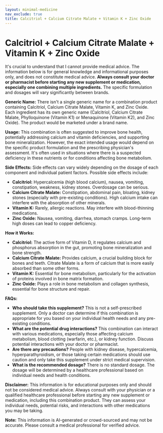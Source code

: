 ```yaml
---
layout: minimal-medicine
nav_exclude: true
title: Calcitriol + Calcium Citrate Malate + Vitamin K + Zinc Oxide
---
```


# Calcitriol + Calcium Citrate Malate + Vitamin K + Zinc Oxide

It's crucial to understand that I cannot provide medical advice. The information below is for general knowledge and informational purposes only, and does not constitute medical advice.  **Always consult your doctor or pharmacist before starting any new supplement or medication, especially one combining multiple ingredients.**  The specific formulation and dosages will vary significantly between brands.

**Generic Name:**  There isn't a single generic name for a combination product containing Calcitriol, Calcium Citrate Malate, Vitamin K, and Zinc Oxide.  Each ingredient has its own generic name (Calcitriol, Calcium Citrate Malate, Phylloquinone (Vitamin K1) or Menaquinone (Vitamin K2), and Zinc Oxide). The product would be marketed under a brand name.


**Usage:** This combination is often suggested to improve bone health, potentially addressing calcium and vitamin deficiencies, and supporting bone mineralization. However, the exact intended usage would depend on the specific product formulation and the prescribing physician's assessment.  It's often used in situations where there is a suspected deficiency in these nutrients or for conditions affecting bone metabolism.


**Side Effects:** Side effects can vary widely depending on the dosage of each component and individual patient factors.  Possible side effects include:

* **Calcitriol:** Hypercalcemia (high blood calcium), nausea, vomiting, constipation, weakness, kidney stones.  Overdosage can be serious.
* **Calcium Citrate Malate:** Constipation, abdominal pain, bloating, kidney stones (especially with pre-existing conditions).  High calcium intake can interfere with the absorption of other minerals.
* **Vitamin K:**  Rarely, allergic reactions.  May interfere with blood-thinning medications.
* **Zinc Oxide:** Nausea, vomiting, diarrhea, stomach cramps.  Long-term high doses can lead to copper deficiency.

**How it Works:**

* **Calcitriol:** The active form of Vitamin D, it regulates calcium and phosphorus absorption in the gut, promoting bone mineralization and bone strength.
* **Calcium Citrate Malate:** Provides calcium, a crucial building block for bones and teeth.  Citrate Malate is a form of calcium that is more easily absorbed than some other forms.
* **Vitamin K:**  Essential for bone metabolism, particularly for the activation of proteins involved in bone matrix formation.
* **Zinc Oxide:**  Plays a role in bone metabolism and collagen synthesis, essential for bone structure and repair.


**FAQs:**

* **Who should take this supplement?**  This is not a self-prescribed supplement. Only a doctor can determine if this combination is appropriate for you based on your individual health needs and any pre-existing conditions.
* **What are the potential drug interactions?** This combination can interact with various medications, especially those affecting calcium metabolism, blood clotting (warfarin, etc.), or kidney function.  Discuss potential interactions with your doctor or pharmacist.
* **Are there any precautions?** People with kidney disease, hypercalcemia, hyperparathyroidism, or those taking certain medications should use caution and only take this supplement under strict medical supervision.
* **What is the recommended dosage?**  There is no standard dosage. The dosage will be determined by a healthcare professional based on individual needs and health conditions.


**Disclaimer:**  This information is for educational purposes only and should not be considered medical advice. Always consult with your physician or a qualified healthcare professional before starting any new supplement or medication, including this combination product. They can assess your individual needs, potential risks, and interactions with other medications you may be taking.


**Note:** This information is AI-generated or crowd-sourced and may not be accurate. Please consult a medical professional for verified advice.